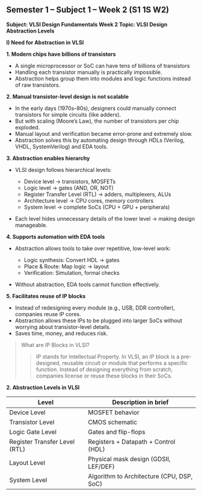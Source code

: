## Semester 1 – Subject 1 – Week 2 (S1 1S W2)

**Subject: VLSI Design Fundamentals
Week 2 Topic: VLSI Design Abstraction Levels**

**I) Need for Abstraction in VLSI**

**1. Modern chips have billions of transistors**
- A single microprocessor or SoC can have tens of billions of transistors 
- Handling each transistor manually is practically impossible.
- Abstraction helps group them into modules and logic functions instead of raw transistors.

**2. Manual transistor-level design is not scalable**
- In the early days (1970s–80s), designers could manually connect transistors for simple circuits (like adders).  
- But with scaling (Moore’s Law), the number of transistors per chip exploded.
- Manual layout and verification became error-prone and extremely slow.  
- Abstraction solves this by automating design through HDLs (Verilog, VHDL, SystemVerilog) and EDA tools.

**3. Abstraction enables hierarchy**  
- VLSI design follows hierarchical levels:  
    - Device level → transistors, MOSFETs  
    - Logic level → gates (AND, OR, NOT)  
    - Register Transfer Level (RTL) → adders, multiplexers, ALUs  
    - Architecture level → CPU cores, memory controllers    
    - System level → complete SoCs (CPU + GPU + peripherals)

- Each level hides unnecessary details of the lower level → making design manageable.

**4. Supports automation with EDA tools**
- Abstraction allows tools to take over repetitive, low-level work:  
    - Logic synthesis: Convert HDL → gates
    - Place & Route: Map logic → layout
    - Verification: Simulation, formal checks

- Without abstraction, EDA tools cannot function effectively.

**5. Facilitates reuse of IP blocks**
- Instead of redesigning every module (e.g., USB, DDR controller), companies reuse IP cores.
- Abstraction allows these IPs to be plugged into larger SoCs without worrying about transistor-level details.
- Saves time, money, and reduces risk.

>What are IP Blocks in VLSI?
>>IP stands for Intellectual Property.
In VLSI, an IP block is a pre-designed, reusable circuit or module that performs a specific function.
Instead of designing everything from scratch, companies license or reuse these blocks in their SoCs.

**2. Abstraction Levels in VLSI**

| Level| Description in brief|
|---|---|
| Device Level| MOSFET behavior |
| Transistor Level| CMOS schematic |
| Logic Gate Level| Gates and flip-flops |
| Register Transfer Level (RTL)| Registers + Datapath + Control (HDL) |
| Layout Level| Physical mask design (GDSII, LEF/DEF) |
| System Level| Algorithm to Architecture (CPU, DSP, SoC) |


